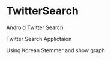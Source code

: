 # TwitterSearch
Android Twitter Search


Twitter Search Applictaion

Using Korean Stemmer and show graph

